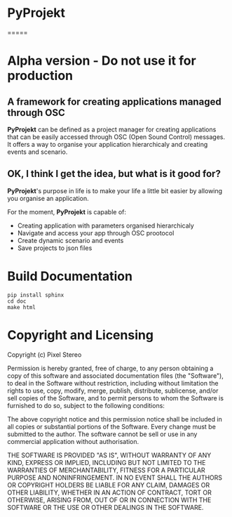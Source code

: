 # PyProjekt
=====

Alpha version - Do not use it for production
============================================


A framework for creating applications managed through OSC
---------------------------------------------------------

**PyProjekt** can be defined as a project manager for creating applications
that can be easily accessed through OSC (Open Sound Control) messages.
It offers a way to organise your application hierarchicaly and creating events and scenario.

OK, I think I get the idea, but what is it good for?
----------------------------------------------------

**PyProjekt**'s purpose in life is to make your life a little bit easier by
allowing you organise an application.

For the moment, **PyProjekt** is capable of:

-  Creating application with parameters organised hierarchicaly
-  Navigate and access your app through OSC prootocol
-  Create dynamic scenario and events
-  Save projects to json files

Build Documentation
=======================

    pip install sphinx
    cd doc
    make html

Copyright and Licensing
=======================

Copyright (c) Pixel Stereo

Permission is hereby granted, free of charge, to any person obtaining a
copy of this software and associated documentation files (the
"Software"), to deal in the Software without restriction, including
without limitation the rights to use, copy, modify, merge, publish,
distribute, sublicense, and/or sell copies of the Software, and to
permit persons to whom the Software is furnished to do so, subject to
the following conditions:

The above copyright notice and this permission notice shall be included
in all copies or substantial portions of the Software. Every change must be 
submitted to the author. The software cannot be sell or use in any commercial 
application without authorisation.

THE SOFTWARE IS PROVIDED "AS IS", WITHOUT WARRANTY OF ANY KIND, EXPRESS
OR IMPLIED, INCLUDING BUT NOT LIMITED TO THE WARRANTIES OF
MERCHANTABILITY, FITNESS FOR A PARTICULAR PURPOSE AND NONINFRINGEMENT.
IN NO EVENT SHALL THE AUTHORS OR COPYRIGHT HOLDERS BE LIABLE FOR ANY
CLAIM, DAMAGES OR OTHER LIABILITY, WHETHER IN AN ACTION OF CONTRACT,
TORT OR OTHERWISE, ARISING FROM, OUT OF OR IN CONNECTION WITH THE
SOFTWARE OR THE USE OR OTHER DEALINGS IN THE SOFTWARE.
